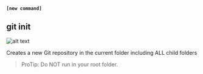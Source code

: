 #### `[new command]`
##  git init

![alt text](images/gitinit.gif)

Creates a new Git repository in the current folder including ALL child folders

>ProTip: Do NOT run in your root folder.